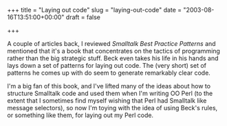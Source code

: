 +++
title = "Laying out code"
slug = "laying-out-code"
date = "2003-08-16T13:51:00+00:00"
draft = false

+++

A couple of articles back, I reviewed <cite asin="013476904X">Smalltalk Best Practice Patterns</cite> and mentioned that it's a book that concentrates on the tactics of programming rather than the big strategic stuff. Beck even takes his life in his hands and lays down a set of patterns for laying out code. The (very short) set of patterns he comes up with do seem to generate remarkably clear code.

I'm a big fan of this book, and I've lifted many of the ideas about how to structure Smalltalk code and used them when I'm writing OO Perl (to the extent that I sometimes find myself wishing that Perl had Smalltalk like message selectors), so now I'm toying with the idea of using Beck's rules, or something like them, for laying out my Perl code.
